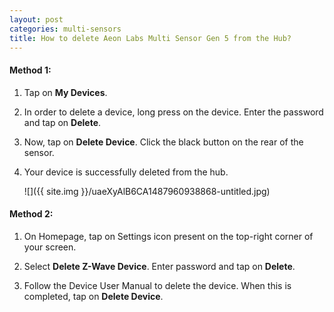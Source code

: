 ```yaml
---
layout: post
categories: multi-sensors
title: How to delete Aeon Labs Multi Sensor Gen 5 from the Hub?
---
```


#### **Method 1:**

1. Tap on **My Devices**.

2. In order to delete a device, long press on the device. Enter the password and tap on **Delete**.

3. Now, tap on **Delete Device**. Click the black button on the rear of the sensor.

4. Your device is successfully deleted from the hub.

    ![]({{ site.img }}/uaeXyAlB6CA1487960938868-untitled.jpg)

#### **Method 2:**

1. On Homepage, tap on Settings icon present on the top-right corner of your screen.

2. Select **Delete Z-Wave Device**. Enter password and tap on **Delete**.

3. Follow the Device User Manual to delete the device. When this is completed, tap on **Delete Device**.